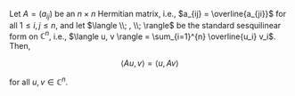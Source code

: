 Let $A=(a_{ij})$ be an $n\times n$ Hermitian matrix, i.e., $a_{ij} = \overline{a_{ji}}$ for all $1 \leq i, j \leq n$, and let $\langle \\; , \\; \rangle$ be the standard sesquilinear form on $\mathbb{C}^n$, i.e., $\langle u, v \rangle = \sum_{i=1}^{n} \overline{u_i} v_i$. Then, 

$$
\langle A u, v \rangle = \langle u, A v \rangle
$$

for all $u, v \in \mathbb{C}^n$.
